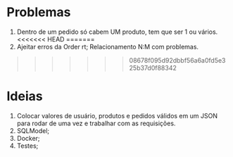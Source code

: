 # Problemas
1. Dentro de um pedido só cabem UM produto, tem que ser 1 ou vários.
<<<<<<< HEAD
=======
2. Ajeitar erros da Order rt;
    Relacionamento N:M com problemas.

>>>>>>> 08678f095d92dbbf56a6a0fd5e325b37d0f88342

# Ideias
1. Colocar valores de usuário, produtos e pedidos válidos em um JSON para rodar
de uma vez e trabalhar com as requisições.
2. SQLModel;
3. Docker;
4. Testes;